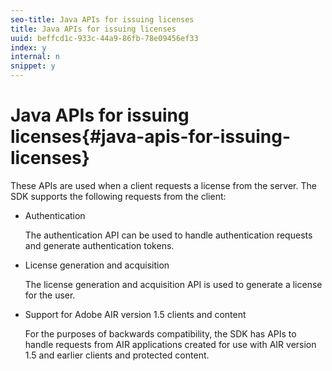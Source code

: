 ```yaml
---
seo-title: Java APIs for issuing licenses
title: Java APIs for issuing licenses
uuid: beffcd1c-933c-44a9-86fb-78e09456ef33
index: y
internal: n
snippet: y
---
```


# Java APIs for issuing licenses{#java-apis-for-issuing-licenses}

These APIs are used when a client requests a license from the server. The SDK supports the following requests from the client:

* Authentication

  The authentication API can be used to handle authentication requests and generate authentication tokens. 

* License generation and acquisition

  The license generation and acquisition API is used to generate a license for the user. 

* Support for Adobe AIR version 1.5 clients and content

  For the purposes of backwards compatibility, the SDK has APIs to handle requests from AIR applications created for use with AIR version 1.5 and earlier clients and protected content.

